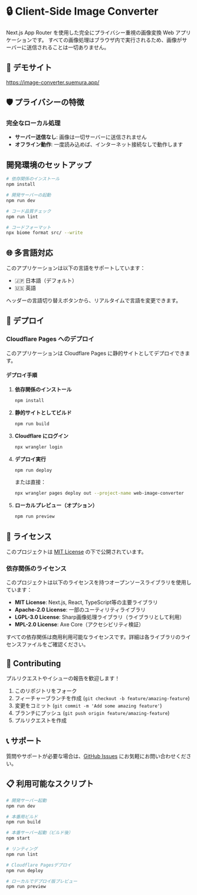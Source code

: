 # 🔒 Client-Side Image Converter

Next.js App Router を使用した完全にプライバシー重視の画像変換 Web アプリケーションです。
すべての画像処理はブラウザ内で実行されるため、画像がサーバーに送信されることは一切ありません。

## 🔗 デモサイト

https://image-converter.suemura.app/

## 🛡️ プライバシーの特徴

### **完全なローカル処理**

- **サーバー送信なし**: 画像は一切サーバーに送信されません
- **オフライン動作**: 一度読み込めば、インターネット接続なしで動作します

## 開発環境のセットアップ

```bash
# 依存関係のインストール
npm install

# 開発サーバーの起動
npm run dev

# コード品質チェック
npm run lint

# コードフォーマット
npx biome format src/ --write
```

## 🌐 多言語対応

このアプリケーションは以下の言語をサポートしています：

- 🇯🇵 日本語（デフォルト）
- 🇺🇸 英語

ヘッダーの言語切り替えボタンから、リアルタイムで言語を変更できます。

## 🚀 デプロイ

### Cloudflare Pages へのデプロイ

このアプリケーションは Cloudflare Pages に静的サイトとしてデプロイできます。

#### デプロイ手順

1. **依存関係のインストール**

   ```bash
   npm install
   ```

2. **静的サイトとしてビルド**

   ```bash
   npm run build
   ```

3. **Cloudflare にログイン**

   ```bash
   npx wrangler login
   ```

4. **デプロイ実行**

   ```bash
   npm run deploy
   ```

   または直接：

   ```bash
   npx wrangler pages deploy out --project-name web-image-converter
   ```

5. **ローカルプレビュー（オプション）**
   ```bash
   npm run preview
   ```

## 📄 ライセンス

このプロジェクトは [MIT License](LICENSE) の下で公開されています。

### 依存関係のライセンス

このプロジェクトは以下のライセンスを持つオープンソースライブラリを使用しています：

- **MIT License**: Next.js, React, TypeScript等の主要ライブラリ
- **Apache-2.0 License**: 一部のユーティリティライブラリ
- **LGPL-3.0 License**: Sharp画像処理ライブラリ（ライブラリとして利用）
- **MPL-2.0 License**: Axe Core（アクセシビリティ検証）

すべての依存関係は商用利用可能なライセンスです。詳細は各ライブラリのライセンスファイルをご確認ください。

## 🤝 Contributing

プルリクエストやイシューの報告を歓迎します！

1. このリポジトリをフォーク
2. フィーチャーブランチを作成 (`git checkout -b feature/amazing-feature`)
3. 変更をコミット (`git commit -m 'Add some amazing feature'`)
4. ブランチにプッシュ (`git push origin feature/amazing-feature`)
5. プルリクエストを作成

## 📞 サポート

質問やサポートが必要な場合は、[GitHub Issues](https://github.com/suemura/client-side-image-converter/issues) にお気軽にお問い合わせください。

## 📋 利用可能なスクリプト

```bash
# 開発サーバー起動
npm run dev

# 本番用ビルド
npm run build

# 本番サーバー起動（ビルド後）
npm start

# リンティング
npm run lint

# Cloudflare Pagesデプロイ
npm run deploy

# ローカルでデプロイ版プレビュー
npm run preview
```
